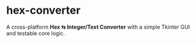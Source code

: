 # hex-converter
A cross-platform **Hex ⇆ Integer/Text Converter** with a simple Tkinter GUI and testable core logic.
